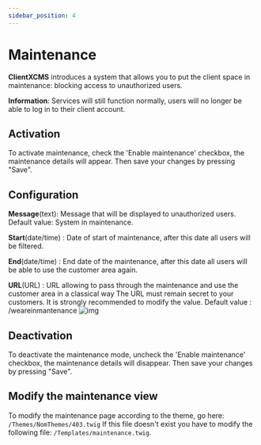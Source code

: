 ```yaml
---
sidebar_position: 4
---
```


# Maintenance
**ClientXCMS** introduces a system that allows you to put the client space in maintenance: blocking access to unauthorized users.

**Information**: Services will still function normally, users will no longer be able to log in to their client account.
## Activation
To activate maintenance, check the 'Enable maintenance' checkbox, the maintenance details will appear. Then save your changes by pressing "Save".
## Configuration
**Message**(text): Message that will be displayed to unauthorized users. Default value: System in maintenance.

**Start**(date/time) : Date of start of maintenance, after this date all users will be filtered.

**End**(date/time) : End date of the maintenance, after this date all users will be able to use the customer area again.

**URL**(URL) : URL allowing to pass through the maintenance and use the customer area in a classical way
The URL must remain secret to your customers. It is strongly recommended to modify the value.
Default value : /weareinmantenance
![img](https://media.discordapp.net/attachments/475073153509490689/957092998091526184/unknown.png)
## Deactivation
To deactivate the maintenance mode, uncheck the 'Enable maintenance' checkbox, the maintenance details will disappear. Then save your changes by pressing "Save".
## Modify the maintenance view
To modify the maintenance page according to the theme, go here: `/Themes/NomThemes/403.twig`
If this file doesn't exist you have to modify the following file: `/Templates/maintenance.twig`.